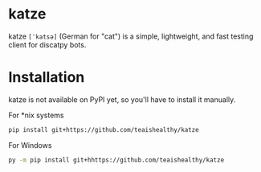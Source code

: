 # katze

katze `[ˈkatsə]` (German for "cat") is a simple, lightweight, and fast testing client for discatpy bots.


# Installation

katze is not available on PyPI yet, so you'll have to install it manually.

For *nix systems
```bash
pip install git+https://github.com/teaishealthy/katze
```

For Windows
```bash
py -m pip install git+hhttps://github.com/teaishealthy/katze
```
